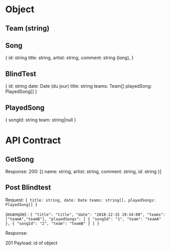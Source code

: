
# Object

## Team (string)

## Song 

{
    id: string
    title: string,
    artist: string,
    comment: string (long),
}

## BlindTest

{
    id: string
    date: Date (du jour)
    title: string
    teams: Team[]
    playedSong: PlayedSong[]
}

## PlayedSong

{
    songId: string
    team: string|null
}

# API Contract

## GetSong

Response:
200: [{
    name: string,
    artist: string,
    comment: string,
    id: string
}]

## Post Blindtest

Request:
`
{
    title: string,
    date: Date
    teams: string[],
    playedSongs: PlayedSong[]
}
`

(example) :
`
{
    "title": "title",
    "date": "2018-12-15 19:34:00",
    "teams": ["teamA","teamB"],
    "playedSongs": [
        {
            "songId": "1",
            "team": "teamA"
        },
        {
            "songId": "2",
            "team": "teamB"
        }
    ]
}
`


Response:

201
Payload: id of object
